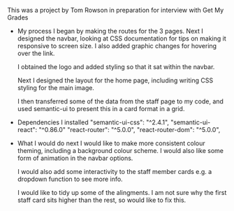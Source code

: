 This was a project by Tom Rowson in preparation for interview with Get My Grades

- My process
    I began by making the routes for the 3 pages. Next I designed the navbar, looking at CSS documentation for tips on making it responsive to screen size. I also added graphic changes for hovering over the link.

    I obtained the logo and added styling so that it sat within the navbar.

    Next I designed the layout for the home page, including writing CSS styling for the main image. 

    I then transferred some of the data from the staff page to my code, and used semantic-ui to present this in a card format in a grid. 

- Dependencies I installed
    "semantic-ui-css": "^2.4.1",
    "semantic-ui-react": "^0.86.0"
    "react-router": "^5.0.0",
    "react-router-dom": "^5.0.0",

- What I would do next
    I would like to make more consistent colour theming, including a background colour scheme. I would also like some form of animation in the navbar options. 

    I would also add some interactivity to the staff member cards e.g. a dropdown function to see more info.

    I would like to tidy up some of the alingments. I am not sure why the first staff card sits higher than the rest, so would like to fix this. 